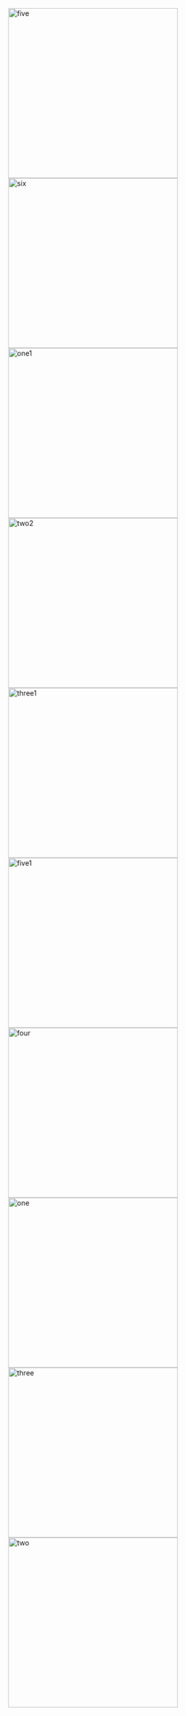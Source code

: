 <img width="344" alt="five" src="https://user-images.githubusercontent.com/49156359/151844889-1f794c45-a11b-45a5-9d31-172872bc2d1f.png">
<img width="344" alt="six" src="https://user-images.githubusercontent.com/49156359/151844914-43c6ff74-53c4-4274-9154-e9ca2d30c914.png">
<img width="344" alt="one1" src="https://user-images.githubusercontent.com/49156359/151844928-ef11947a-0986-45ce-8806-3b373d042819.png">
<img width="344" alt="two2" src="https://user-images.githubusercontent.com/49156359/151844940-17507e1f-1bd6-40b6-9698-62eb2e8d1880.png">
<img width="344" alt="three1" src="https://user-images.githubusercontent.com/49156359/151844981-f332959c-e777-4828-9ac0-63ac021831b0.png">
<img width="344" alt="five1" src="https://user-images.githubusercontent.com/49156359/151845000-a6f8978f-5b07-4ce6-9953-450613eb209c.png">
<img width="344" alt="four" src="https://user-images.githubusercontent.com/49156359/151845017-617d3e49-3cb2-4224-a492-a714a2c48b7a.png">
<img width="344" alt="one" src="https://user-images.githubusercontent.com/49156359/151845035-4b461e1b-ad09-45e3-8c9d-c8e70bf9cb23.png">
<img width="344" alt="three" src="https://user-images.githubusercontent.com/49156359/151845058-c41c4009-71d1-4dd7-b979-bdaaf18ccd2c.png">
<img width="344" alt="two" src="https://user-images.githubusercontent.com/49156359/151845083-bee7e5e9-227b-4137-b805-b5c48fa807da.png">
